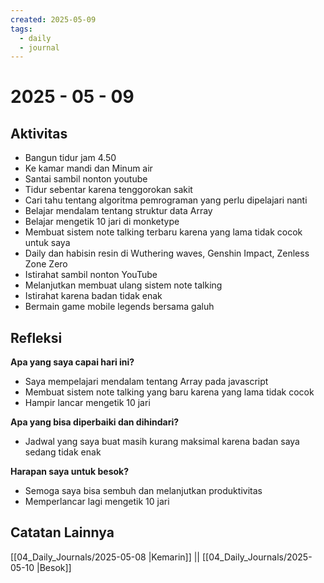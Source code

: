 ```yaml
---
created: 2025-05-09
tags:
  - daily
  - journal
---
```


# 2025 - 05 - 09

## Aktivitas

- Bangun tidur jam 4.50
- Ke kamar mandi dan Minum air
- Santai sambil nonton youtube 
- Tidur sebentar karena tenggorokan sakit
- Cari tahu tentang algoritma pemrograman yang perlu dipelajari nanti
- Belajar mendalam tentang struktur data Array
- Belajar mengetik 10 jari di monketype
- Membuat sistem note talking terbaru karena yang lama tidak cocok untuk saya
- Daily dan habisin resin di Wuthering waves, Genshin Impact, Zenless Zone Zero 
- Istirahat sambil nonton YouTube
- Melanjutkan membuat ulang sistem note talking
- Istirahat karena badan tidak enak
- Bermain game mobile legends bersama galuh

## Refleksi

**Apa yang saya capai hari ini?**
- Saya mempelajari mendalam tentang Array pada javascript
- Membuat sistem note talking yang baru karena yang lama tidak cocok
- Hampir lancar mengetik 10 jari

**Apa yang bisa diperbaiki dan dihindari?**
- Jadwal yang saya buat masih kurang maksimal karena badan saya sedang tidak enak

**Harapan saya untuk besok?**
- Semoga saya bisa sembuh dan melanjutkan produktivitas
- Memperlancar lagi mengetik 10 jari

## Catatan Lainnya
[[04_Daily_Journals/2025-05-08 |Kemarin]] || [[04_Daily_Journals/2025-05-10 |Besok]]
